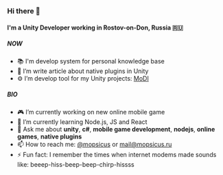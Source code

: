 ### Hi there 👋

#### I'm a Unity Developer working in Rostov-on-Don, Russia 🇷🇺

##### NOW

- 📚 I'm develop system for personal knowledge base
- 📝 I’m write article about native plugins in Unity
- ⚙️ I’m develop tool for my Unity projects: [MoDI](https://github.com/mopsicus/modi)

##### BIO

- 🎮 I’m currently working on new online mobile game
- 🌱 I’m currently learning Node.js, JS and React
- 💬 Ask me about **unity**, **c#**, **mobile game development**, **nodejs**, **online games**, **native plugins**
- 📫 How to reach me: [@mopsicus](http://t.me/mopsicus) or [mail@mopsicus.ru](mailto:mail@mopsicus.ru)
- ⚡ Fun fact: I remember the times when internet modems made sounds like: beeep-hiss-beep-beep-chirp-hissss
